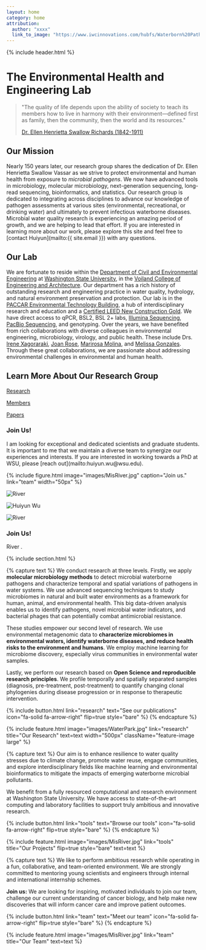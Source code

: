 ```yaml
---
layout: home
category: home
attribution:
  author: "xxxx"
  link_to_image: "https://www.iwcinnovations.com/hubfs/Waterborn%20Pathogen%201.jpg"
---
```


{% include header.html %}

# The Environmental Health and Engineering Lab

> "The quality of life depends upon the ability of society to teach its members how to live in harmony with their environment—defined first as family, then the community, then the world and its resources."
>
> [Dr. Ellen Henrietta Swallow Richards (1842-1911)](https://en.wikipedia.org/wiki/Ellen_Swallow_Richards)

## Our Mission

Nearly 150 years later, our research group shares the dedication of Dr. Ellen Henrietta Swallow Vassar as we strive to protect environmental and human health from exposure to *microbial pathogens*. We now have advanced tools in microbiology, molecular microbiology, next-generation sequencing, long-read sequencing, bioinformatics, and statistics. Our research group is dedicated to integrating across disciplines to advance our knowledge of pathogen assessments at various sites (environmental, recreational, or drinking water) and ultimately to prevent infectious waterborne diseases. Microbial water quality research is experiencing an amazing period of growth, and we are helping to lead that effort. If you are interested in learning more about our work, please explore this site and feel free to [contact Huiyun](mailto:{{ site.email }}) with any questions.

## Our Lab

We are fortunate to reside within the [Department of Civil and Environmental Engineering](https://ce.wsu.edu/) at [Washington State University](http://www.wsu.edu), in the [Voiland College of Engineering and Architecture](https://vcea.wsu.edu/). Our department has a rich history of outstanding research and engineering practice in water quality, hydrology, and natural environment preservation and protection. Our lab is in the [PACCAR Environmental Technology Building](https://cplinc.com/work/projects/paccar-environmental-technology-building/), a hub of interdisciplinary research and education and a [Certified LEED New Construction Gold](https://lmnarchitects.com/project/paccar-environmental-technology-building-washington-state-university). We have direct access to qPCR, BSL2, BSL 2+ labs, [Illumina Sequencing](https://labs.wsu.edu/genomicscore/), [PacBio Sequencing](https://lbb.wsu.edu/), and genotyping. Over the years, we have benefited from rich collaborations with diverse colleagues in environmental engineering, microbiology, virology, and public health. These include Drs. [Irene Xagoraraki](https://www.egr.msu.edu/~xagorara/), [Joan Rose](https://rosejo.msu.domains/), [Marirosa Molina](https://www.researchgate.net/profile/Marirosa-Molina), and [Melissa Gonzales](https://sph.tulane.edu/enhs/melissa-gonzales). Through these great collaborations, we are passionate about addressing environmental challenges in environmental and human health.

## Learn More About Our Research Group

[Research](science)

[Members](members)

[Papers](papers)

<div class="blurb">
	<div class="container-fluid">
		<div class="row vcenter">
			<div class="col-md-4">
				<!-- <img class="img-responsive" src="images/HWu.jpg" alt="Huiyun Wu"/> -->
			</div>
			<div class="col-md-8">
				<h3>Join Us!</h3>
				<p>I am looking for exceptional and dedicated scientists and graduate students. It is important to me that we maintain a diverse team to synergize our experiences and interests. If you are interested in working towards a PhD at WSU, please [reach out](mailto:huiyun.wu@wsu.edu).</p>
			</div>
		</div>
	</div>
</div>

{%
  include figure.html
  image="images/MisRiver.jpg"
  caption="Join us."
  link="team"
  width="50px"
%}

![River](images/river.jpg)

![Huiyun Wu](images/HWu.jpg)


<div class="blurb">
	<div class="container-fluid">
		<div class="row vcenter">
			<div class="col-md-4">
				<img class="img-responsive" src="images/river.jpg" alt="River"/>
			</div>
			<div class="col-md-8">
				<h3>Join Us!</h3>
				<p>River .</p>
			</div>
		</div>
	</div>
</div>

{% include section.html %}

{% capture text %}
We conduct research at three levels. Firstly, we apply **molecular microbiology methods** to detect microbial waterborne pathogens and characterize temporal and spatial variations of pathogens in water systems. We use advanced sequencing techniques to study microbiomes in natural and built water environments as a framework for human, animal, and environmental health. This big data-driven analysis enables us to identify pathogens, novel microbial water indicators, and bacterial phages that can potentially combat antimicrobial resistance.

These studies empower our second level of research. We use environmental metagenomic data to **characterize microbiomes in environmental waters, identify waterborne diseases, and reduce health risks to the environment and humans**. We employ machine learning for microbiome discovery, especially virus communities in environmental water samples.

Lastly, we perform our research based on **Open Science and reproducible research principles**. We profile temporally and spatially separated samples (diagnosis, pre-treatment, post-treatment) to quantify changing clonal phylogenies during disease progression or in response to therapeutic intervention.

{%
  include button.html
  link="research"
  text="See our publications"
  icon="fa-solid fa-arrow-right"
  flip=true
  style="bare"
%}
{% endcapture %}

{%
  include feature.html
  image="images/WaterPark.jpg"
  link="research"
  title="Our Research"
  text=text
  width="500px"
  className="feature-image large"
%}

{% capture text %}
Our aim is to enhance resilience to water quality stresses due to climate change, promote water reuse, engage communities, and explore interdisciplinary fields like machine learning and environmental bioinformatics to mitigate the impacts of emerging waterborne microbial pollutants.

We benefit from a fully resourced computational and research environment at Washington State University. We have access to state-of-the-art computing and laboratory facilities to support truly ambitious and innovative research.

{%
  include button.html
  link="tools"
  text="Browse our tools"
  icon="fa-solid fa-arrow-right"
  flip=true
  style="bare"
%}
{% endcapture %}

{%
  include feature.html
  image="images/MisRiver.jpg"
  link="tools"
  title="Our Projects"
  flip=true
  style="bare"
  text=text
%}

{% capture text %}
We like to perform ambitious research while operating in a fun, collaborative, and team-oriented environment. We are strongly committed to mentoring young scientists and engineers through internal and international internship schemes.

**Join us:** We are looking for inspiring, motivated individuals to join our team, challenge our current understanding of cancer biology, and help make new discoveries that will inform cancer care and improve patient outcomes.

{%
  include button.html
  link="team"
  text="Meet our team"
  icon="fa-solid fa-arrow-right"
  flip=true
  style="bare"
%}
{% endcapture %}

{%
  include feature.html
  image="images/MisRiver.jpg"
  link="team"
  title="Our Team"
  text=text
%}
